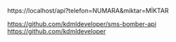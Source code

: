 https://localhost/api?telefon=NUMARA&miktar=MİKTAR

https://github.com/kdmldeveloper/sms-bomber-api
https://github.com/kdmldeveloper
